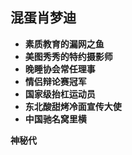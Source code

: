 
## 混蛋肖梦迪

* **素质教育的漏网之鱼**
* **美图秀秀的特约摄影师**
* **晚睡协会常任理事**
* **情侣辩论赛冠军**
* **国家级抬杠运动员**
* **东北酸甜烤冷面宣传大使**
* **中国驰名窝里横**

<strong id="date">神秘代</strong>

<script src="https://apps.bdimg.com/libs/jquery/2.1.4/jquery.min.js"></script>
<script type="text/javascript">
	var myDate = new Date("2018/2/5/08: 00: 00");
	var today = new Date();
	$('#date').text ('神秘代码' + parseInt((today-myDate)/(60*60*24*1000)))
</script>
